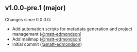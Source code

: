 ## v1.0.0-pre.1 (major)

Changes since 0.0.0.0:

- Add automation scripts for metadata generation and project management ([@matt-edmondson](https://github.com/matt-edmondson))
- Add mailmap ([@matt-edmondson](https://github.com/matt-edmondson))
- Initial commit ([@matt-edmondson](https://github.com/matt-edmondson))


